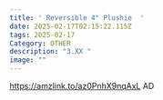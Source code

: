 ```yaml
---
title: ' Reversible 4" Plushie  '
date: 2025-02-17T02:15:22.115Z
tags: 2025-02-17
Category: OTHER
description: "3.XX "
image: ""
---
```

https://amzlink.to/az0PnhX9nqAxL   AD